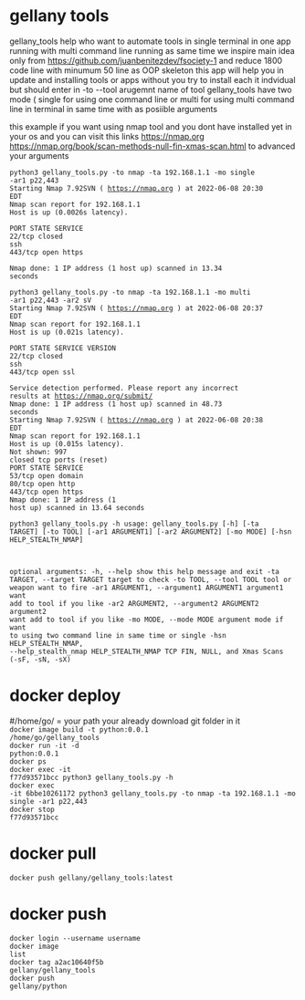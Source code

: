 # gellany tools 
gellany_tools help who want to automate tools in single terminal in one app running with multi command line running as same time
we inspire main idea only from https://github.com/juanbenitezdev/fsociety-1 and reduce 1800 code line with minumum 50 line as OOP skeleton 
this app will help you in update and installing tools or apps without you try to install each it indvidual but should enter in -to --tool arugemnt name of tool
gellany_tools have two mode ( single for using one command line or multi for using multi command line in terminal in same time with as posiible arguments


this example if you want using nmap tool and you dont have installed yet in your os and you can visit this links https://nmap.org https://nmap.org/book/scan-methods-null-fin-xmas-scan.html to advanced your arguments

<code>python3 gellany_tools.py -to nmap -ta 192.168.1.1 -mo single -ar1 p22,443</code><br>
<code>Starting Nmap 7.92SVN ( https://nmap.org ) at 2022-06-08 20:30 EDT</code><br>
<code>Nmap scan report for 192.168.1.1</code><br>
<code>Host is up (0.0026s latency).</code><br>

<code>PORT    STATE  SERVICE</code><br>
<code>22/tcp  closed ssh</code><br>
<code>443/tcp open   https</code><br>


<code>Nmap done: 1 IP address (1 host up) scanned in 13.34 seconds</code><br>

<code>python3 gellany_tools.py -to nmap -ta 192.168.1.1 -mo multi -ar1 p22,443 -ar2 sV</code><br>
<code>Starting Nmap 7.92SVN ( https://nmap.org ) at 2022-06-08 20:37 EDT</code><br>
<code>Nmap scan report for 192.168.1.1</code><br>
<code>Host is up (0.021s latency).</code><br>

<code>PORT    STATE  SERVICE VERSION</code><br>
<code>22/tcp  closed ssh</code><br>
<code>443/tcp open   ssl</code><br>


<code>Service detection performed. Please report any incorrect results at https://nmap.org/submit/ </code><br>
<code>Nmap done: 1 IP address (1 host up) scanned in 48.73 seconds</code><br>
<code>Starting Nmap 7.92SVN ( https://nmap.org ) at 2022-06-08 20:38 EDT</code><br>
<code>Nmap scan report for 192.168.1.1</code><br>
<code>Host is up (0.015s latency).</code><br>
<code>Not shown: 997 closed tcp ports (reset)</code><br>
<code>PORT    STATE SERVICE</code><br>
<code>53/tcp  open  domain</code><br>
<code>80/tcp  open  http</code><br>
<code>443/tcp open  https</code><br>
<code>Nmap done: 1 IP address (1 host up) scanned in 13.64 seconds</code><br>
  
  
  
 <code>python3 gellany_tools.py -h
usage: gellany_tools.py [-h] [-ta TARGET] [-to TOOL] [-ar1 ARGUMENT1] [-ar2 ARGUMENT2] [-mo MODE] [-hsn HELP_STEALTH_NMAP]

optional arguments:
  -h, --help            show this help message and exit
  -ta TARGET, --target TARGET
                        target to check
  -to TOOL, --tool TOOL
                        tool or weapon want to fire
  -ar1 ARGUMENT1, --argument1 ARGUMENT1
                        argument1 want add to tool if you like
  -ar2 ARGUMENT2, --argument2 ARGUMENT2
                        argument2 want add to tool if you like
  -mo MODE, --mode MODE
                        argument mode if want to using two command line in same time or single
  -hsn HELP_STEALTH_NMAP, --help_stealth_nmap HELP_STEALTH_NMAP
   TCP FIN, NULL, and Xmas Scans (-sF, -sN, -sX)</code><br>

# docker deploy
#/home/go/ = your path your already download git folder in it<br>
<code>docker image build -t python:0.0.1 /home/go/gellany_tools</code><br>
<code>docker run -it -d python:0.0.1</code><br>
<code>docker ps</code><br>
<code>docker exec -it f77d93571bcc python3 gellany_tools.py -h</code><br>
<code>docker exec -it 6bbe10261172 python3 gellany_tools.py -to nmap -ta 192.168.1.1 -mo single -ar1 p22,443</code><br>
<code>docker stop f77d93571bcc</code><br>

# docker pull
<code>docker push gellany/gellany_tools:latest</code><br>

# docker push
<code>docker login --username username</code><br>
<code>docker image list</code><br>
<code>docker tag a2ac10640f5b gellany/gellany_tools</code><br>
<code>docker push gellany/python</code><br>


